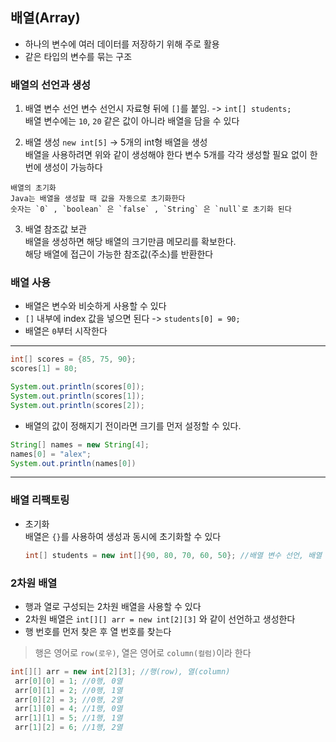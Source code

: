 ## 배열(Array) 
- 하나의 변수에 여러 데이터를 저장하기 위해 주로 활용
- 같은 타입의 변수를 묶는 구조

### 배열의 선언과 생성
1. 배열 변수 선언 
   변수 선언시 자료형 뒤에 `[]`를 붙임. -> `int[] students;`   
   배열 변수에는 `10`, `20` 같은 값이 아니라 배열을 담을 수 있다

2. 배열 생성
  `new int[5]` -> 5개의 int형 배열을 생성  
  배열을 사용하려면 위와 같이 생성해야 한다
  변수 5개를 각각 생성할 필요 없이 한번에 생성이 가능하다

  ```
  배열의 초기화  
  Java는 배열을 생성할 때 값을 자동으로 초기화한다  
  숫자는 `0` , `boolean` 은 `false` , `String` 은 `null`로 초기화 된다    
  ```
  3. 배열 참조값 보관  
  배열을 생성하면 해당 배열의 크기만큼 메모리를 확보한다.  
  해당 배열에 접근이 가능한 참조값(주소)를 반환한다

  ### 배열 사용
  - 배열은 변수와 비슷하게 사용할 수 있다
  - `[]` 내부에 index 값을 넣으면 된다 -> `students[0] = 90;`
  - 배열은 `0`부터 시작한다

---

```Java
int[] scores = {85, 75, 90};
scores[1] = 80;

System.out.println(scores[0]);
System.out.println(scores[1]);
System.out.println(scores[2]);
```
- 배열의 값이 정해지기 전이라면 크기를 먼저 설정할 수 있다.
```Java
String[] names = new String[4];
names[0] = "alex";
System.out.println(names[0])
```
---

### 배열 리팩토링
- 초기화  
  배열은 `{}`를 사용하여 생성과 동시에 초기화할 수 있다
  ```Java
  int[] students = new int[]{90, 80, 70, 60, 50}; //배열 변수 선언, 배열 생성과 초기화
  ```

### 2차원 배열
- 행과 열로 구성되는 2차원 배열을 사용할 수 있다
- 2차원 배열은 `int[][] arr = new int[2][3]` 와 같이 선언하고 생성한다
- 행 번호를 먼저 찾은 후 열 번호를 찾는다
>행은 영어로 `row(로우)`, 열은 영어로 `column(컬럼)`이라 한다

```Java
int[][] arr = new int[2][3]; //행(row), 열(column)
 arr[0][0] = 1; //0행, 0열
 arr[0][1] = 2; //0행, 1열
 arr[0][2] = 3; //0행, 2열
 arr[1][0] = 4; //1행, 0열
 arr[1][1] = 5; //1행, 1열
 arr[1][2] = 6; //1행, 2열
```